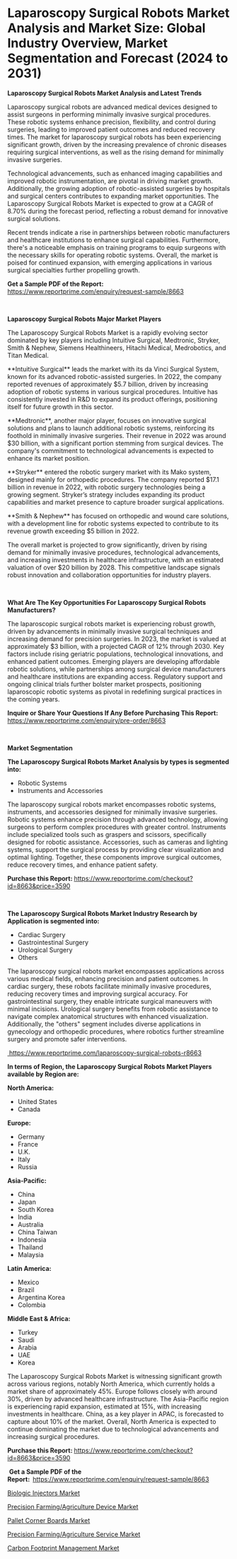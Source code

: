 <p><h1>Laparoscopy Surgical Robots Market Analysis and Market Size: Global Industry Overview, Market Segmentation and Forecast (2024 to 2031)</h1></p><p><strong>Laparoscopy Surgical Robots Market Analysis and Latest Trends</strong></p>
<p><p>Laparoscopy surgical robots are advanced medical devices designed to assist surgeons in performing minimally invasive surgical procedures. These robotic systems enhance precision, flexibility, and control during surgeries, leading to improved patient outcomes and reduced recovery times. The market for laparoscopy surgical robots has been experiencing significant growth, driven by the increasing prevalence of chronic diseases requiring surgical interventions, as well as the rising demand for minimally invasive surgeries.</p><p>Technological advancements, such as enhanced imaging capabilities and improved robotic instrumentation, are pivotal in driving market growth. Additionally, the growing adoption of robotic-assisted surgeries by hospitals and surgical centers contributes to expanding market opportunities. The Laparoscopy Surgical Robots Market is expected to grow at a CAGR of 8.70% during the forecast period, reflecting a robust demand for innovative surgical solutions.</p><p>Recent trends indicate a rise in partnerships between robotic manufacturers and healthcare institutions to enhance surgical capabilities. Furthermore, there's a noticeable emphasis on training programs to equip surgeons with the necessary skills for operating robotic systems. Overall, the market is poised for continued expansion, with emerging applications in various surgical specialties further propelling growth.</p></p>
<p><strong>Get a Sample PDF of the Report:&nbsp;</strong> <a href="https://www.reportprime.com/enquiry/request-sample/8663">https://www.reportprime.com/enquiry/request-sample/8663</a></p>
<p>&nbsp;</p>
<p><strong>Laparoscopy Surgical Robots Major Market Players</strong></p>
<p><p>The Laparoscopy Surgical Robots Market is a rapidly evolving sector dominated by key players including Intuitive Surgical, Medtronic, Stryker, Smith & Nephew, Siemens Healthineers, Hitachi Medical, Medrobotics, and Titan Medical. </p><p>**Intuitive Surgical** leads the market with its da Vinci Surgical System, known for its advanced robotic-assisted surgeries. In 2022, the company reported revenues of approximately $5.7 billion, driven by increasing adoption of robotic systems in various surgical procedures. Intuitive has consistently invested in R&D to expand its product offerings, positioning itself for future growth in this sector.</p><p>**Medtronic**, another major player, focuses on innovative surgical solutions and plans to launch additional robotic systems, reinforcing its foothold in minimally invasive surgeries. Their revenue in 2022 was around $30 billion, with a significant portion stemming from surgical devices. The company's commitment to technological advancements is expected to enhance its market position.</p><p>**Stryker** entered the robotic surgery market with its Mako system, designed mainly for orthopedic procedures. The company reported $17.1 billion in revenue in 2022, with robotic surgery technologies being a growing segment. Stryker’s strategy includes expanding its product capabilities and market presence to capture broader surgical applications.</p><p>**Smith & Nephew** has focused on orthopedic and wound care solutions, with a development line for robotic systems expected to contribute to its revenue growth exceeding $5 billion in 2022. </p><p>The overall market is projected to grow significantly, driven by rising demand for minimally invasive procedures, technological advancements, and increasing investments in healthcare infrastructure, with an estimated valuation of over $20 billion by 2028. This competitive landscape signals robust innovation and collaboration opportunities for industry players.</p></p>
<p>&nbsp;</p>
<p><strong>What Are The Key Opportunities For Laparoscopy Surgical Robots Manufacturers?</strong></p>
<p><p>The laparoscopic surgical robots market is experiencing robust growth, driven by advancements in minimally invasive surgical techniques and increasing demand for precision surgeries. In 2023, the market is valued at approximately $3 billion, with a projected CAGR of 12% through 2030. Key factors include rising geriatric populations, technological innovations, and enhanced patient outcomes. Emerging players are developing affordable robotic solutions, while partnerships among surgical device manufacturers and healthcare institutions are expanding access. Regulatory support and ongoing clinical trials further bolster market prospects, positioning laparoscopic robotic systems as pivotal in redefining surgical practices in the coming years.</p></p>
<p><strong>Inquire or Share Your Questions If Any Before Purchasing This Report:</strong> <a href="https://www.reportprime.com/enquiry/pre-order/8663">https://www.reportprime.com/enquiry/pre-order/8663</a></p>
<p>&nbsp;</p>
<p><strong>Market Segmentation</strong></p>
<p><strong>The Laparoscopy Surgical Robots Market Analysis by types is segmented into:</strong></p>
<p><ul><li>Robotic Systems</li><li>Instruments and Accessories</li></ul></p>
<p><p>The laparoscopy surgical robots market encompasses robotic systems, instruments, and accessories designed for minimally invasive surgeries. Robotic systems enhance precision through advanced technology, allowing surgeons to perform complex procedures with greater control. Instruments include specialized tools such as graspers and scissors, specifically designed for robotic assistance. Accessories, such as cameras and lighting systems, support the surgical process by providing clear visualization and optimal lighting. Together, these components improve surgical outcomes, reduce recovery times, and enhance patient safety.</p></p>
<p><strong>Purchase this Report:&nbsp;</strong><a href="https://www.reportprime.com/checkout?id=8663&price=3590">https://www.reportprime.com/checkout?id=8663&price=3590</a></p>
<p>&nbsp;</p>
<p><strong>The Laparoscopy Surgical Robots Market Industry Research by Application is segmented into:</strong></p>
<p><ul><li>Cardiac Surgery</li><li>Gastrointestinal Surgery</li><li>Urological Surgery</li><li>Others</li></ul></p>
<p><p>The laparoscopy surgical robots market encompasses applications across various medical fields, enhancing precision and patient outcomes. In cardiac surgery, these robots facilitate minimally invasive procedures, reducing recovery times and improving surgical accuracy. For gastrointestinal surgery, they enable intricate surgical maneuvers with minimal incisions. Urological surgery benefits from robotic assistance to navigate complex anatomical structures with enhanced visualization. Additionally, the "others" segment includes diverse applications in gynecology and orthopedic procedures, where robotics further streamline surgery and promote safer interventions.</p></p>
<p><a href="https://www.reportprime.com/laparoscopy-surgical-robots-r8663">&nbsp;https://www.reportprime.com/laparoscopy-surgical-robots-r8663</a></p>
<p><strong>In terms of Region, the Laparoscopy Surgical Robots Market Players available by Region are:</strong></p>
<p>
    <p> <strong> North America: </strong>
        <ul>
            <li>United States</li>
            <li>Canada</li>
        </ul>
        </p> 
    <p> <strong> Europe: </strong>
        <ul>
            <li>Germany</li>
            <li>France</li>
            <li>U.K.</li>
            <li>Italy</li>
            <li>Russia</li>
        </ul>
        </p> 
    <p> <strong> Asia-Pacific: </strong>
        <ul>
            <li>China</li>
            <li>Japan</li>
            <li>South Korea</li>
            <li>India</li>
            <li>Australia</li>
            <li>China Taiwan</li>
            <li>Indonesia</li>
            <li>Thailand</li>
            <li>Malaysia</li>
        </ul>
        </p> 
    <p> <strong> Latin America: </strong>
        <ul>
            <li>Mexico</li>
            <li>Brazil</li>
            <li>Argentina Korea</li>
            <li>Colombia</li>
        </ul>
        </p> 
    <p> <strong> Middle East & Africa: </strong>
        <ul>
            <li>Turkey</li>
            <li>Saudi</li>
            <li>Arabia</li>
            <li>UAE</li>
            <li>Korea</li>
        </ul>
    </p>
    </p>
<p><p>The Laparoscopy Surgical Robots Market is witnessing significant growth across various regions, notably North America, which currently holds a market share of approximately 45%. Europe follows closely with around 30%, driven by advanced healthcare infrastructure. The Asia-Pacific region is experiencing rapid expansion, estimated at 15%, with increasing investments in healthcare. China, as a key player in APAC, is forecasted to capture about 10% of the market. Overall, North America is expected to continue dominating the market due to technological advancements and increasing surgical procedures.</p></p>
<p><strong>Purchase this Report: </strong><a href="https://www.reportprime.com/checkout?id=8663&price=3590">https://www.reportprime.com/checkout?id=8663&price=3590</a></p>
<p>&nbsp;<strong>Get a Sample PDF of the Report:&nbsp;&nbsp;</strong><a href="https://www.reportprime.com/enquiry/request-sample/8663">https://www.reportprime.com/enquiry/request-sample/8663</a></p>
<p><strong></strong></p>
<p><p><a href="https://github.com/gdfhhhj/Market-Research-Report-List-6/blob/main/biologic-injectors-market.md">Biologic Injectors Market</a></p><p><a href="https://issuu.com/reportprime-2/docs/precision-farmingagriculture-device_43fc10e0f80a07">Precision Farming/Agriculture Device Market</a></p><p><a href="https://www.linkedin.com/pulse/global-pallet-corner-boards-market-product-type-application-wuotf?trackingId=m3rqKMoVTSOopQQxzsrcHw%3D%3D">Pallet Corner Boards Market</a></p><p><a href="https://issuu.com/reportprime-2/docs/precision-farmingagriculture-servic_c98e78c3e6ac13">Precision Farming/Agriculture Service Market</a></p><p><a href="https://www.linkedin.com/pulse/global-carbon-footprint-management-market-size-share-blpae?trackingId=guXueKjbSImtlj6ETcZr3w%3D%3D">Carbon Footprint Management Market</a></p></p>